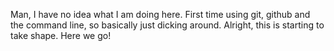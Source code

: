 Man, I have no idea what I am doing here. First time using git, github and the command line, so basically just dicking around.
Alright, this is starting to take shape. Here we go!
